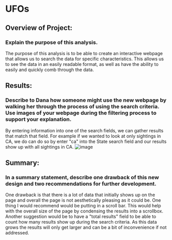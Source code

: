 # UFOs

## Overview of Project: 
### Explain the purpose of this analysis.
  The purpose of this analysis is to be able to create an interactive webpage that allows us to search the data for specific characteristics. This allows us to see the data in an easily readable format, as well as have the ability to easily and quickly comb through the data.

## Results:
### Describe to Dana how someone might use the new webpage by walking her through the process of using the search criteria. Use images of your webpage during the filtering process to support your explanation.
  By entering information into one of the search fields, we can gather results that match that field. For example if we wanted to look at only sightings in CA, we do can do so by enter "ca" into the State search field and our results show up with all sightings in CA. 
  ![image](https://user-images.githubusercontent.com/90172307/155872098-2193d3ab-da98-4c86-9f39-77f4efaca129.png)



## Summary:
### In a summary statement, describe one drawback of this new design and two recommendations for further development.
  One drawback is that there is a lot of data that initially shows up on the page and overall the page is not aesthetically pleasing as it could be. One thing I would recommend would be putting in a scroll bar. This would help with the overall size of the page by condensing the results into a scrollbox. Another suggestion would be to have a "total results" field to be able to count how many results show up during the search criteria. As this data grows the results will only get larger and can be a bit of inconvenience if not addressed.
